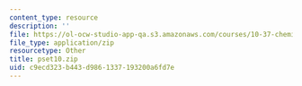 ```yaml
---
content_type: resource
description: ''
file: https://ol-ocw-studio-app-qa.s3.amazonaws.com/courses/10-37-chemical-and-biological-reaction-engineering-spring-2007/c9ecd323b443d9861337193200a6fd7e_pset10.zip
file_type: application/zip
resourcetype: Other
title: pset10.zip
uid: c9ecd323-b443-d986-1337-193200a6fd7e
---
```

